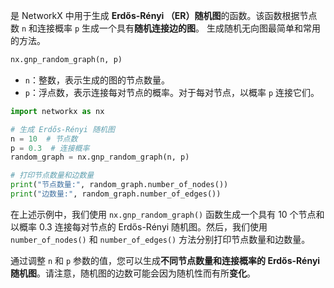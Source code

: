是 NetworkX 中用于生成 **Erdős-Rényi （ER）随机图**的函数。该函数根据节点数 `n` 和连接概率 `p` 生成一个具有**随机连接边的图**。
生成随机无向图最简单和常用的方法。

```python
nx.gnp_random_graph(n, p)
```

- `n`：整数，表示生成的图的节点数量。
- `p`：浮点数，表示连接每对节点的概率。对于每对节点，以概率 `p` 连接它们。


```python
import networkx as nx

# 生成 Erdős-Rényi 随机图
n = 10  # 节点数
p = 0.3  # 连接概率
random_graph = nx.gnp_random_graph(n, p)

# 打印节点数量和边数量
print("节点数量:", random_graph.number_of_nodes())
print("边数量:", random_graph.number_of_edges())
```

在上述示例中，我们使用 `nx.gnp_random_graph()` 函数生成一个具有 10 个节点和以概率 0.3 连接每对节点的 Erdős-Rényi 随机图。然后，我们使用 `number_of_nodes()` 和 `number_of_edges()` 方法分别打印节点数量和边数量。

通过调整 `n` 和 `p` 参数的值，您可以生成**不同节点数量和连接概率的 Erdős-Rényi 随机图**。请注意，随机图的边数可能会因为随机性而有所**变化**。